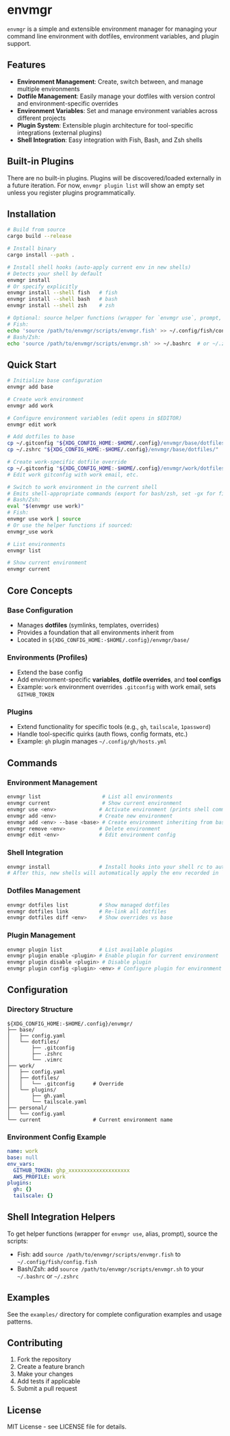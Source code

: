 # envmgr

`envmgr` is a simple and extensible environment manager for managing your command line environment with dotfiles, environment variables, and plugin support.

## Features

- **Environment Management**: Create, switch between, and manage multiple environments
- **Dotfile Management**: Easily manage your dotfiles with version control and environment-specific overrides
- **Environment Variables**: Set and manage environment variables across different projects
- **Plugin System**: Extensible plugin architecture for tool-specific integrations (external plugins)
- **Shell Integration**: Easy integration with Fish, Bash, and Zsh shells

## Built-in Plugins

There are no built-in plugins. Plugins will be discovered/loaded externally in a future iteration. For now, `envmgr plugin list` will show an empty set unless you register plugins programmatically.

## Installation

```bash
# Build from source
cargo build --release

# Install binary
cargo install --path .

# Install shell hooks (auto-apply current env in new shells)
# Detects your shell by default
envmgr install
# Or specify explicitly
envmgr install --shell fish   # fish
envmgr install --shell bash   # bash
envmgr install --shell zsh    # zsh

# Optional: source helper functions (wrapper for `envmgr use`, prompt, alias)
# Fish:
echo 'source /path/to/envmgr/scripts/envmgr.fish' >> ~/.config/fish/config.fish
# Bash/Zsh:
echo 'source /path/to/envmgr/scripts/envmgr.sh' >> ~/.bashrc  # or ~/.zshrc
```

## Quick Start

```bash
# Initialize base configuration
envmgr add base

# Create work environment
envmgr add work

# Configure environment variables (edit opens in $EDITOR)
envmgr edit work

# Add dotfiles to base
cp ~/.gitconfig "${XDG_CONFIG_HOME:-$HOME/.config}/envmgr/base/dotfiles/"
cp ~/.zshrc "${XDG_CONFIG_HOME:-$HOME/.config}/envmgr/base/dotfiles/"

# Create work-specific dotfile override
cp ~/.gitconfig "${XDG_CONFIG_HOME:-$HOME/.config}/envmgr/work/dotfiles/.gitconfig"
# Edit work gitconfig with work email, etc.

# Switch to work environment in the current shell
# Emits shell-appropriate commands (export for bash/zsh, set -gx for fish)
# Bash/Zsh:
eval "$(envmgr use work)"
# Fish:
envmgr use work | source
# Or use the helper functions if sourced:
envmgr_use work

# List environments
envmgr list

# Show current environment
envmgr current
```

## Core Concepts

### Base Configuration
- Manages **dotfiles** (symlinks, templates, overrides)
- Provides a foundation that all environments inherit from
- Located in `${XDG_CONFIG_HOME:-$HOME/.config}/envmgr/base/`

### Environments (Profiles)
- Extend the base config
- Add environment-specific **variables**, **dotfile overrides**, and **tool configs**
- Example: `work` environment overrides `.gitconfig` with work email, sets `GITHUB_TOKEN`

### Plugins
- Extend functionality for specific tools (e.g., `gh`, `tailscale`, `1password`)
- Handle tool-specific quirks (auth flows, config formats, etc.)
- Example: `gh` plugin manages `~/.config/gh/hosts.yml`

## Commands

### Environment Management
```bash
envmgr list                    # List all environments
envmgr current                 # Show current environment
envmgr use <env>              # Activate environment (prints shell commands)
envmgr add <env>              # Create new environment
envmgr add <env> --base <base> # Create environment inheriting from base
envmgr remove <env>           # Delete environment
envmgr edit <env>             # Edit environment config
```

### Shell Integration
```bash
envmgr install                # Install hooks into your shell rc to auto-apply current env
# After this, new shells will automatically apply the env recorded in `${XDG_CONFIG_HOME:-$HOME/.config}/envmgr/current`.
```

### Dotfiles Management
```bash
envmgr dotfiles list          # Show managed dotfiles
envmgr dotfiles link          # Re-link all dotfiles
envmgr dotfiles diff <env>    # Show overrides vs base
```

### Plugin Management
```bash
envmgr plugin list            # List available plugins
envmgr plugin enable <plugin> # Enable plugin for current environment
envmgr plugin disable <plugin> # Disable plugin
envmgr plugin config <plugin> <env> # Configure plugin for environment
```

## Configuration

### Directory Structure
```
${XDG_CONFIG_HOME:-$HOME/.config}/envmgr/
├── base/
│   ├── config.yaml
│   └── dotfiles/
│       ├── .gitconfig
│       ├── .zshrc
│       └── .vimrc
├── work/
│   ├── config.yaml
│   ├── dotfiles/
│   │   └── .gitconfig      # Override
│   └── plugins/
│       ├── gh.yaml
│       └── tailscale.yaml
├── personal/
│   └── config.yaml
└── current                 # Current environment name
```

### Environment Config Example
```yaml
name: work
base: null
env_vars:
  GITHUB_TOKEN: ghp_xxxxxxxxxxxxxxxxxxxx
  AWS_PROFILE: work
plugins:
  gh: {}
  tailscale: {}
```

## Shell Integration Helpers

To get helper functions (wrapper for `envmgr use`, alias, prompt), source the scripts:
- Fish: add `source /path/to/envmgr/scripts/envmgr.fish` to `~/.config/fish/config.fish`
- Bash/Zsh: add `source /path/to/envmgr/scripts/envmgr.sh` to your `~/.bashrc` or `~/.zshrc`

## Examples

See the `examples/` directory for complete configuration examples and usage patterns.

## Contributing

1. Fork the repository
2. Create a feature branch
3. Make your changes
4. Add tests if applicable
5. Submit a pull request

## License

MIT License - see LICENSE file for details.